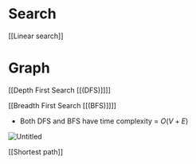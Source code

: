 # Search

[[Linear search]]

# Graph

[[Depth First Search [[(DFS)]]]]

[[Breadth First Search [[(BFS)]]]]

- Both DFS and BFS have time complexity = $O(V+E)$

![Untitled](Search/Untitled.png)

[[Shortest path]]